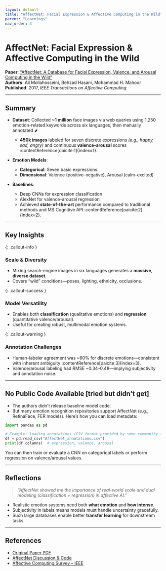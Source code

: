 ```yaml
---
layout: default
title: "AffectNet: Facial Expression & Affective Computing in the Wild"
parent: "Learnings"
nav_order: 3
---
```


# AffectNet: Facial Expression & Affective Computing in the Wild

**Paper**: [“AffectNet: A Database for Facial Expression, Valence, and Arousal Computing in the Wild”](https://arxiv.org/abs/1708.03985)  
**Authors**: Ali Mollahosseini, Behzad Hasani, Mohammad H. Mahoor  
**Published**: 2017, *IEEE Transactions on Affective Computing*

---

## Summary

- **Dataset**: Collected **~1 million** face images via web queries using 1,250 emotion-related keywords across six languages, then manually annotated ⬋  
  - **450k images** labeled for seven discrete expressions *(e.g., happy, sad, angry)* and continuous **valence-arousal** scores :contentReference[oaicite:1]{index=1}.

- **Emotion Models**:
  - **Categorical**: Seven basic expressions
  - **Dimensional**: Valence (positive–negative), Arousal (calm–excited)

- **Baselines**:
  - Deep CNNs for expression classification
  - AlexNet for valence-arousal regression
  - Achieved **state-of-the-art** performance compared to traditional methods and MS Cognitive API :contentReference[oaicite:2]{index=2}.

---

## Key Insights

{: .callout-info }
### Scale & Diversity
- Mixing search-engine images in six languages generates a **massive, diverse dataset**.
- Covers “wild” conditions—poses, lighting, ethnicity, occlusions.

{: .callout-success }
### Model Versatility
- Enables both **classification** (qualitative emotions) and **regression** (quantitative valence/arousal).
- Useful for creating robust, multimodal emotion systems.

{: .callout-warning }
### Annotation Challenges
- Human-labeler agreement was ~60% for discrete emotions—consistent with inherent ambiguity :contentReference[oaicite:3]{index=3}.
- Valence/arousal labeling had RMSE ~0.34–0.48—implying subjectivity and annotation noise.

---

## No Public Code Available [tried but didn't get]

- The authors didn't release baseline model code.
- But many emotion recognition repositories support AffectNet (e.g., RetinaFace, FER models). Here’s how you can load metadata:

```python
import pandas as pd

# Example: loading annotations (CSV format provided by some community forks)
df = pd.read_csv("AffectNet_annotations.csv")
print(df.columns)  # expression, valence, arousal
````

You can then train or evaluate a CNN on categorical labels or perform regression on valence/arousal values.

---

## Reflections

> *“AffectNet showed me the importance of real-world scale and dual modeling (classification + regression) in affective AI.”*

* Realistic emotion systems need both **what emotion** and **how intense**.
* Subjectivity in labels means models must handle uncertainty gracefully.
* Such large databases enable better **transfer learning** for downstream tasks.

---

## References

* [Original Paper PDF](https://arxiv.org/pdf/1708.03985.pdf)
* [AffectNet Discussion & Code](https://github.com/search?q=AffectNet)
* [Affective Computing Survey – IEEE](https://ieeexplore.ieee.org/document/)


```
